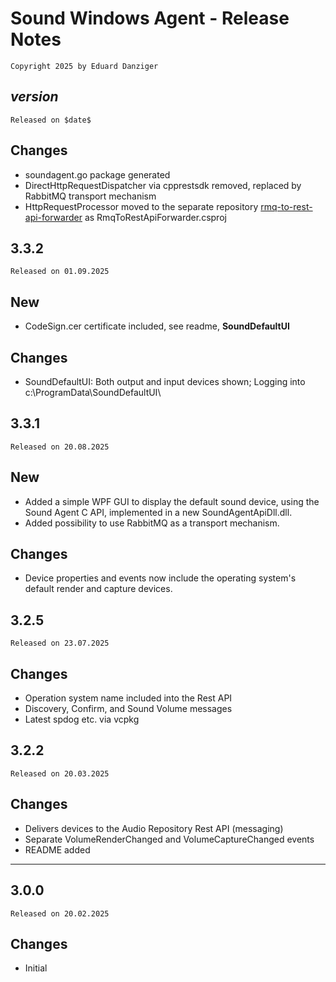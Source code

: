 ﻿Sound Windows Agent - Release Notes 
=====================================
~~~
Copyright 2025 by Eduard Danziger
~~~

$version$
--------
~~~
Released on $date$
~~~

## Changes
- soundagent.go package generated
- DirectHttpRequestDispatcher via cpprestsdk removed, replaced by RabbitMQ transport mechanism
- HttpRequestProcessor moved to the separate repository [rmq-to-rest-api-forwarder](https://github.com/eduarddanziger/rmq-to-rest-api-forwarder.git) as RmqToRestApiForwarder.csproj

3.3.2
--------
~~~
Released on 01.09.2025
~~~

## New
- CodeSign.cer certificate included, see readme, **SoundDefaultUI**

## Changes
- SoundDefaultUI: Both output and input devices shown; Logging into c:\ProgramData\SoundDefaultUI\

3.3.1
--------
~~~
Released on 20.08.2025
~~~

## New
- Added a simple WPF GUI to display the default sound device, using the Sound Agent C API, implemented in a new SoundAgentApiDll.dll.
- Added possibility to use RabbitMQ as a transport mechanism.

## Changes
- Device properties and events now include the operating system's default render and capture devices.

3.2.5
--------
~~~
Released on 23.07.2025
~~~

## Changes
- Operation system name included into the Rest API
- Discovery, Confirm, and Sound Volume messages
- Latest spdog etc. via vcpkg


3.2.2
--------
~~~
Released on 20.03.2025
~~~

## Changes
- Delivers devices to the Audio Repository Rest API (messaging)
- Separate VolumeRenderChanged and VolumeCaptureChanged events
- README added
--------

3.0.0
--------
~~~
Released on 20.02.2025
~~~

## Changes
- Initial
